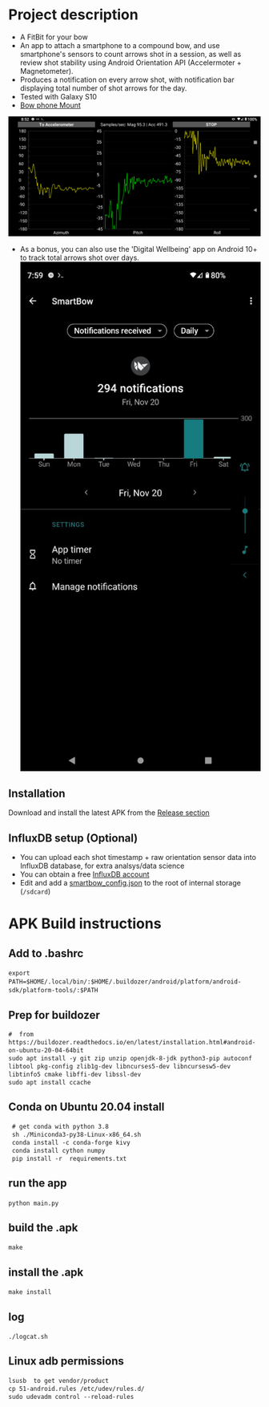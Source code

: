 #  Project description

* A FitBit for your bow
* An app to attach a smartphone to a compound bow, and use smartphone's sensors to count arrows shot in a session, as well as review shot stability using Android Orientation API (Accelermoter + Magnetometer).
* Produces a notification on every arrow shot, with notification bar displaying total number of shot arrows for the day.
* Tested with Galaxy S10
* [Bow phone Mount](https://www.amazon.ca/Smartphone-Camera-Phone-IPhone-Samsung/dp/B00BVF6V5Q)

![Screenshot](/extra/screenshot1.png?raw=true "Main page")

* As a bonus, you can also use the 'Digital Wellbeing' app on Android 10+ to track total arrows shot over days.
![Digital Wellbeing](/extra/wellbeing.png?raw=true "Digital Wellbeing")

## Installation

Download and install the latest APK from the [Release section](https://github.com/mzakharo/smartbow/releases)

##  InfluxDB setup (Optional)

 * You can upload each shot timestamp + raw orientation sensor data into InfluxDB database, for extra analsys/data science
 * You can obtain a free [InfluxDB account](https://cloud2.influxdata.com/signup)
 * Edit and add a [smartbow_config.json](/smartbow_config.json) to the root of internal storage (`/sdcard`)

# APK Build instructions

## Add to .bashrc
```export PATH=$HOME/.local/bin/:$HOME/.buildozer/android/platform/android-sdk/platform-tools/:$PATH```

## Prep for buildozer
```
#  from https://buildozer.readthedocs.io/en/latest/installation.html#android-on-ubuntu-20-04-64bit
sudo apt install -y git zip unzip openjdk-8-jdk python3-pip autoconf libtool pkg-config zlib1g-dev libncurses5-dev libncursesw5-dev libtinfo5 cmake libffi-dev libssl-dev
sudo apt install ccache
```

## Conda on Ubuntu 20.04 install
```
 # get conda with python 3.8
 sh ./Miniconda3-py38-Linux-x86_64.sh
 conda install -c conda-forge kivy
 conda install cython numpy
 pip install -r  requirements.txt
```

## run the app
```python main.py```

## build the .apk
 ```make```
 
## install the .apk
```make install```

## log
```./logcat.sh```

## Linux adb permissions 
```
lsusb  to get vendor/product
cp 51-android.rules /etc/udev/rules.d/
sudo udevadm control --reload-rules
```
